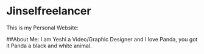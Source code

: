 # Jinselfreelancer

This is my Personal Website: 

##About Me:
I am Yeshi a Video/Graphic Designer and I love Panda, you got it Panda a black and white animal.
